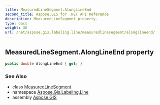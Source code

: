```yaml
---
title: MeasuredLineSegment.AlongLineEnd
second_title: Aspose.GIS for .NET API Reference
description: MeasuredLineSegment property. 
type: docs
weight: 30
url: /net/aspose.gis.labeling.line/measuredlinesegment/alonglineend/
---
```

## MeasuredLineSegment.AlongLineEnd property

```csharp
public double AlongLineEnd { get; }
```

### See Also

* class [MeasuredLineSegment](../)
* namespace [Aspose.Gis.Labeling.Line](../../measuredlinesegment/)
* assembly [Aspose.GIS](../../../)


